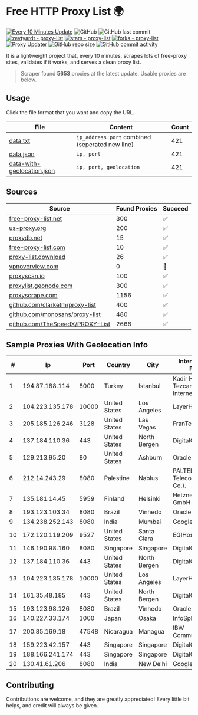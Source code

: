 
# Free HTTP Proxy List 🌍

[![Every 10 Minutes Update](https://github.com/mertguvencli/http-proxy-list/actions/workflows/main.yml/badge.svg?branch=main)](https://github.com/mertguvencli/http-proxy-list/actions/workflows/main.yml)
![GitHub](https://img.shields.io/github/license/mertguvencli/http-proxy-list)
![GitHub last commit](https://img.shields.io/github/last-commit/mertguvencli/http-proxy-list)
[![zevtyardt - proxy-list](https://img.shields.io/static/v1?label=zevtyardt&message=proxy-list&color=blue&logo=github)](https://github.com/zevtyardt/proxy-list "Go to GitHub repo")
[![stars - proxy-list](https://img.shields.io/github/stars/zevtyardt/proxy-list?style=social)](https://github.com/zevtyardt/proxy-list)
[![forks - proxy-list](https://img.shields.io/github/forks/zevtyardt/proxy-list?style=social)](https://github.com/zevtyardt/proxy-list)
[![Proxy Updater](https://github.com/zevtyardt/proxy-list/workflows/Proxy%20Updater/badge.svg)](https://github.com/zevtyardt/proxy-list/actions?query=workflow:"Proxy+Updater")
![GitHub repo size](https://img.shields.io/github/repo-size/zevtyardt/proxy-list)
[![GitHub commit activity](https://img.shields.io/github/commit-activity/m/zevtyardt/proxy-list?logo=commits)](https://github.com/zevtyardt/proxy-list/commits/main)

It is a lightweight project that, every 10 minutes, scrapes lots of free-proxy sites, validates if it works, and serves a clean proxy list.

> Scraper found **5653** proxies at the latest update. Usable proxies are below.

## Usage

Click the file format that you want and copy the URL.

|File|Content|Count|
|----|-------|-----|
|[data.txt](https://raw.githubusercontent.com/mertguvencli/http-proxy-list/main/proxy-list/data.txt)|`ip_address:port` combined (seperated new line)|421|
|[data.json](https://raw.githubusercontent.com/mertguvencli/http-proxy-list/main/proxy-list/data.json)|`ip, port`|421|
|[data-with-geolocation.json](https://raw.githubusercontent.com/mertguvencli/http-proxy-list/main/proxy-list/data-with-geolocation.json)|`ip, port, geolocation`|421|

## Sources

|Source|Found Proxies|Succeed|
|------|-------------|-------|
|[free-proxy-list.net](https://free-proxy-list.net)|300|✅|
|[us-proxy.org](https://www.us-proxy.org)|200|✅|
|[proxydb.net](http://proxydb.net)|15|✅|
|[free-proxy-list.com](https://free-proxy-list.com/?page=&port=&type%5B%5D=http&type%5B%5D=https&up_time=0&search=Search)|10|✅|
|[proxy-list.download](https://www.proxy-list.download/HTTP)|26|✅|
|[vpnoverview.com](https://vpnoverview.com/privacy/anonymous-browsing/free-proxy-servers)|0|🚫|
|[proxyscan.io](https://www.proxyscan.io)|100|✅|
|[proxylist.geonode.com](https://proxylist.geonode.com/api/proxy-list?limit=300&page=1&sort_by=lastChecked&sort_type=desc&protocols=http,https)|300|✅|
|[proxyscrape.com](https://api.proxyscrape.com/v2/?request=displayproxies&protocol=http&timeout=10000&country=all&ssl=all&anonymity=all)|1156|✅|
|[github.com/clarketm/proxy-list](https://raw.githubusercontent.com/clarketm/proxy-list/master/proxy-list-raw.txt)|400|✅|
|[github.com/monosans/proxy-list](https://raw.githubusercontent.com/monosans/proxy-list/main/proxies/http.txt)|480|✅|
|[github.com/TheSpeedX/PROXY-List](https://raw.githubusercontent.com/TheSpeedX/PROXY-List/master/http.txt)|2666|✅|


## Sample Proxies With Geolocation Info

|#|Ip|Port|Country|City|Internet Service Provider|
|-|--|----|-------|----|-------------------------|
|1|194.87.188.114|8000|Turkey|Istanbul|Kadir Huseyin Tezcan Nosspeed Internet Teknolojileri|
|2|104.223.135.178|10000|United States|Los Angeles|LayerHost|
|3|205.185.126.246|3128|United States|Las Vegas|FranTech Solutions|
|4|137.184.110.36|443|United States|North Bergen|DigitalOcean, LLC|
|5|129.213.95.20|80|United States|Ashburn|Oracle Corporation|
|6|212.14.243.29|8080|Palestine|Nablus|PALTEL (Palestine Telecommunications Co.).|
|7|135.181.14.45|5959|Finland|Helsinki|Hetzner Online GmbH|
|8|193.123.103.34|8080|Brazil|Vinhedo|Oracle Corporation|
|9|134.238.252.143|8080|India|Mumbai|Google LLC|
|10|172.120.119.209|9527|United States|Santa Clara|EGIHosting|
|11|146.190.98.160|8080|Singapore|Singapore|DigitalOcean, LLC|
|12|137.184.110.36|443|United States|North Bergen|DigitalOcean, LLC|
|13|104.223.135.178|10000|United States|Los Angeles|LayerHost|
|14|161.35.48.185|443|United States|North Bergen|DigitalOcean, LLC|
|15|193.123.98.126|8080|Brazil|Vinhedo|Oracle Corporation|
|16|140.227.33.174|1000|Japan|Osaka|InfoSphere|
|17|200.85.169.18|47548|Nicaragua|Managua|IBW Communications|
|18|159.223.42.157|443|Singapore|Singapore|DigitalOcean, LLC|
|19|188.166.241.174|443|Singapore|Singapore|DigitalOcean, LLC|
|20|130.41.61.206|8080|India|New Delhi|Google LLC|



## Contributing

Contributions are welcome, and they are greatly appreciated! Every
little bit helps, and credit will always be given.

